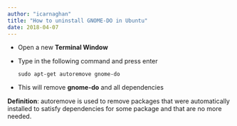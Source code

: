 ```yaml
---
author: "icarnaghan"
title: "How to uninstall GNOME-DO in Ubuntu"
date: 2018-04-07
---
```


- Open a new **Terminal Window**
- Type in the following command and press enter
    
    ```
    sudo apt-get autoremove gnome-do
    ```
    
- This will remove **gnome-do** and all dependencies

**Definition**: autoremove is used to remove packages that were automatically installed to satisfy dependencies for some package and that are no more needed.
